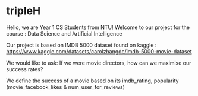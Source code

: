 # tripleH
Hello, we are Year 1 CS Students from NTU! Welcome to our project for the course : Data Science and Artificial Intelligence 

Our project is based on IMDB 5000 dataset found on kaggle : https://www.kaggle.com/datasets/carolzhangdc/imdb-5000-movie-dataset

We would like to ask: If we were movie directors, how can we maximise our success rates? 

We define the success of a movie based on its imdb_rating, popularity (movie_facebook_likes & num_user_for_reviews)
